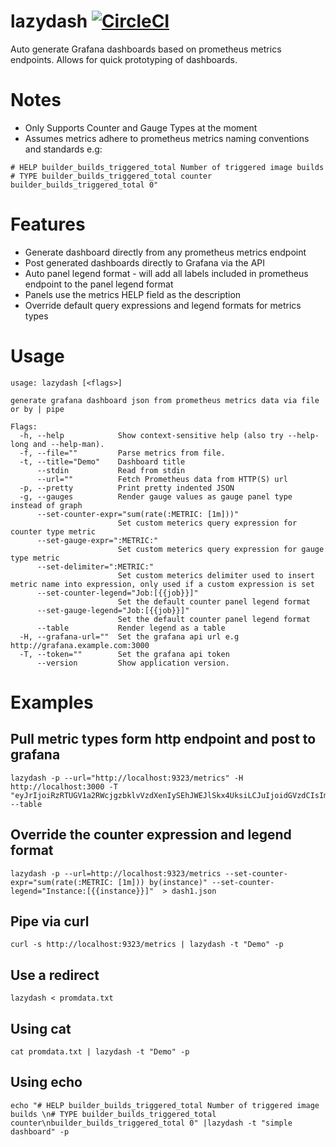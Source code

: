 # lazydash [![CircleCI](https://circleci.com/gh/dbnegative/lazydash/tree/master.svg?style=svg&circle-token=166cef586b42bb07d2e81ffaffaac8bd371970d2)](https://circleci.com/gh/dbnegative/lazydash/tree/master)

Auto generate Grafana dashboards based on prometheus metrics endpoints. Allows for quick prototyping of dashboards. 

# Notes

* Only Supports Counter and Gauge Types at the moment
* Assumes metrics adhere to prometheus metrics naming conventions and standards e.g:
```
# HELP builder_builds_triggered_total Number of triggered image builds
# TYPE builder_builds_triggered_total counter
builder_builds_triggered_total 0"
```

# Features

* Generate dashboard directly from any prometheus metrics endpoint
* Post generated dashboards directly to Grafana via the API
* Auto panel legend format - will add all labels included in prometheus endpoint to the panel legend format
* Panels use the metrics HELP field as the description
* Override default query expressions and legend formats for metrics types 

# Usage

```
usage: lazydash [<flags>]

generate grafana dashboard json from prometheus metrics data via file or by | pipe

Flags:
  -h, --help            Show context-sensitive help (also try --help-long and --help-man).
  -f, --file=""         Parse metrics from file.
  -t, --title="Demo"    Dashboard title
      --stdin           Read from stdin
      --url=""          Fetch Prometheus data from HTTP(S) url
  -p, --pretty          Print pretty indented JSON
  -g, --gauges          Render gauge values as gauge panel type instead of graph
      --set-counter-expr="sum(rate(:METRIC: [1m]))"  
                        Set custom meterics query expression for counter type metric
      --set-gauge-expr=":METRIC:"  
                        Set custom meterics query expression for gauge type metric
      --set-delimiter=":METRIC:"  
                        Set custom meterics delimiter used to insert metric name into expression, only used if a custom expression is set
      --set-counter-legend="Job:[{{job}}]"  
                        Set the default counter panel legend format
      --set-gauge-legend="Job:[{{job}}]"  
                        Set the default counter panel legend format
      --table           Render legend as a table
  -H, --grafana-url=""  Set the grafana api url e.g http://grafana.example.com:3000
  -T, --token=""        Set the grafana api token
      --version         Show application version.
```
# Examples

## Pull metric types form http endpoint and post to grafana
```
lazydash -p --url="http://localhost:9323/metrics" -H http://localhost:3000 -T "eyJrIjoiRzRTUGV1a2RWcjgzbklvVzdXenIySEhJWEJlSkx4UksiLCJuIjoidGVzdCIsImlkIjoxfQ==" --table
```
## Override the counter expression and legend format
```
lazydash -p --url=http://localhost:9323/metrics --set-counter-expr="sum(rate(:METRIC: [1m])) by(instance)" --set-counter-legend="Instance:[{{instance}}]"  > dash1.json
```
## Pipe via curl
```
curl -s http://localhost:9323/metrics | lazydash -t "Demo" -p
```
## Use a redirect
```
lazydash < promdata.txt
```
## Using cat
```
cat promdata.txt | lazydash -t "Demo" -p
```
## Using echo
```
echo "# HELP builder_builds_triggered_total Number of triggered image builds \n# TYPE builder_builds_triggered_total counter\nbuilder_builds_triggered_total 0" |lazydash -t "simple dashboard" -p
```
